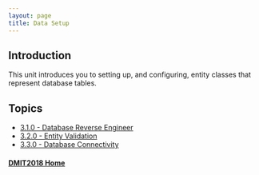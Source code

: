 ```yaml
---
layout: page
title: Data Setup
---
```

## Introduction
This unit introduces you to setting up, and configuring, entity classes that represent database tables.

## Topics
* [3.1.0 - Database Reverse Engineer](3_1_0.md)
* [3.2.0 - Entity Validation](3_2_0.md)
* [3.3.0 - Database Connectivity](3_3_0.md)

#### [DMIT2018 Home](../)